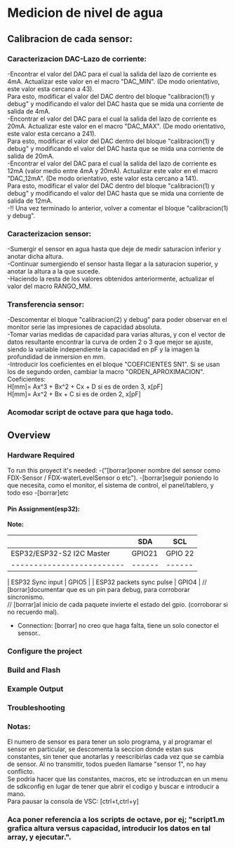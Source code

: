 # Medicion de nivel de agua

## Calibracion de cada sensor:
### Caracterizacion DAC-Lazo de corriente:
-Encontrar el valor del DAC para el cual la salida del lazo de corriente es 4mA. Actualizar este valor en el macro "DAC_MIN". (De modo orientativo, este valor esta cercano a 43).  
 Para esto, modificar el valor del DAC dentro del bloque "calibracion(1) y debug" y modificando el valor del DAC hasta que se mida una corriente de salida de 4mA.  
-Encontrar el valor del DAC para el cual la salida del lazo de corriente es 20mA. Actualizar este valor en el macro "DAC_MAX". (De modo orientativo, este valor esta cercano a 241).  
 Para esto, modificar el valor del DAC dentro del bloque "calibracion(1) y debug" y modificando el valor del DAC hasta que se mida una corriente de salida de 20mA.  
-Encontrar el valor del DAC para el cual la salida del lazo de corriente es 12mA (valor medio entre 4mA y 20mA). Actualizar este valor en el macro "DAC_12mA". (De modo orientativo, este valor esta cercano a 141).  
 Para esto, modificar el valor del DAC dentro del bloque "calibracion(1) y debug" y modificando el valor del DAC hasta que se mida una corriente de salida de 12mA.  
-!! Una vez terminado lo anterior, volver a comentar el bloque "calibracion(1) y debug".
  
### Caracterizacion sensor:  
-Sumergir el sensor en agua hasta que deje de medir saturacion inferior y anotar dicha altura.  
-Continuar sumergiendo el sensor hasta llegar a la saturacion superior, y anotar la altura a la que sucede.  
-Haciendo la resta de los valores obtenidos anteriormente, actualizar el valor del macro RANGO_MM.  

### Transferencia sensor:  
-Descomentar el bloque "calibracion(2) y debug" para poder observar en el monitor serie las impresiones de capacidad absoluta.  
-Tomar varias medidas de capacidad para varias alturas, y con el vector de datos resultante encontrar la curva de orden 2 o 3 que mejor se ajuste, siendo la variable independiente la capacidad en pF y la imagen la profundidad de inmersion en mm.  
-Introducir los coeficientes en el bloque "COEFICIENTES SN1". Si se usan los de segundo orden, cambiar la macro "ORDEN_APROXIMACION".  
 Coeficientes:  
	H[mm]= Ax^3 + Bx^2 + Cx + D  	si es de orden 3, x[pF]  
	H[mm]= Ax^2 + Bx + C 		si es de orden 2, x[pF]  

### Acomodar script de octave para que haga todo.






## Overview




### Hardware Required

To run this proyect it's needed:
  -("[borrar]poner nombre del sensor como FDX-Sensor / FDX-waterLevelSensor o etc").
  -[borrar]seguir poniendo lo que necesita, como el monitor, el sistema de control, el panel/tablero, y todo eso
  -[borrar]etc

#### Pin Assignment(esp32):

**Note:**

|                           | SDA    | SCL    |
| ------------------------- | ------ | ------ |
| ESP32/ESP32-S2 I2C Master | GPIO21 | GPIO 22|		// [borrar]corroborar los pines
| ------------------------- | ------ | ------ |

| ESP32 Sync input          |     GPIO5       |
| ESP32 packets sync pulse  |     GPIO4       |		// [borrar]documentar que es un pin para debug, para corroborar sincronismo.  
// [borrar]al inicio de cada paquete invierte el estado del gpio. (corroborar si no recuerdo mal).  
- Connection:	[borrar] no creo que haga falta, tiene un solo conector el sensor..

### Configure the project


### Build and Flash


### Example Output


### Troubleshooting

### Notas:
El numero de sensor es para tener un solo programa, y al programar el sensor en particular, se descomenta la seccion donde estan sus constantes, sin tener que anotarlas y reescribirlas cada vez que se cambia de sensor. Al no transmitir, todos pueden llamarse "sensor 1", no hay conflicto.  
Se podria hacer que las constantes, macros, etc se introduzcan en un menu de sdkconfig en lugar de tener que abrir el codigo y buscar e introducir a mano.  
Para pausar la consola de VSC: [ctrl+t,ctrl+y]


### Aca poner referencia a los scripts de octave, por ej; "script1.m grafica altura versus capacidad, introducir los datos en tal array, y ejecutar.".